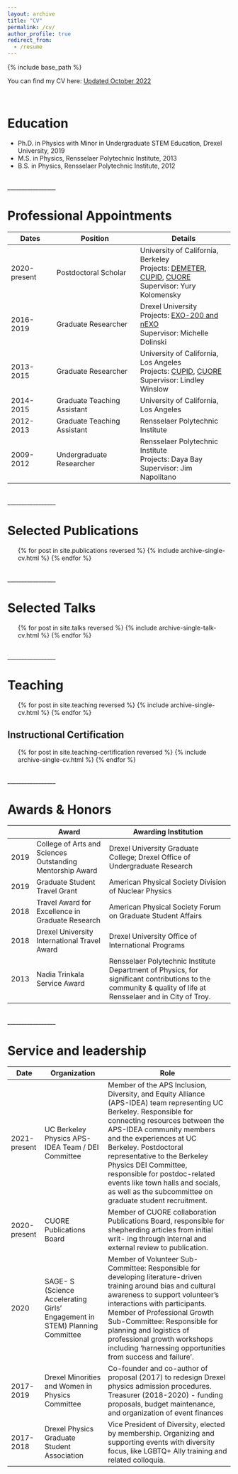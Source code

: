 ```yaml
---
layout: archive
title: "CV"
permalink: /cv/
author_profile: true
redirect_from:
  - /resume
---
```


{% include base_path %}

You can find my CV here: [Updated October 2022](/files/CV_ErinVHansen_Nov22.pdf)

<br>

# Education

* Ph.D. in Physics with Minor in Undergraduate STEM Education, Drexel University, 2019
* M.S. in Physics, Rensselaer Polytechnic Institute, 2013
* B.S. in Physics, Rensselaer Polytechnic Institute, 2012


<br>
_________________
<br>

# Professional Appointments


| Dates             	| Position                      | Details                                                                                                                                                                                     |
| -------------       |------------------------------ | --------------------------------------------------------------------------------------------------------------------------------------------------------------------------------------------|
| 2020-present   	    | Postdoctoral Scholar          | University of California, Berkeley<br>Projects: [DEMETER](/projects/A-DEMETER/), [CUPID](/projects/B-CUPID/), [CUORE](/projects/C-CUORE/)<br>Supervisor: Yury Kolomensky 	|
| 2016-2019       	  | Graduate Researcher           | Drexel University<br>Projects: [EXO-200 and nEXO](/projects/E_nEXO/)<br>Supervisor: Michelle Dolinski                                                                                	|
| 2013-2015         	| Graduate Researcher           | University of California, Los Angeles<br>Projects: [CUPID](/projects/B-CUPID/), [CUORE](/projects/C-CUORE/)<br>Supervisor: Lindley Winslow                                     	|
| 2014-2015	          | Graduate Teaching Assistant   | University of California, Los Angeles                                                                                                                                                       |
| 2012-2013 	        | Graduate Teaching Assistant   | Rensselaer Polytechnic Institute                                                                                                                                                            |
| 2009-2012    	      | Undergraduate Researcher      | Rensselaer Polytechnic Institute<br> Projects: Daya Bay<br>Supervisor: Jim Napolitano                                                                                                      	|


<br>
_________________
<br>

<!-- Skills
======
* Skill 1
* Skill 2
  * Sub-skill 2.1
  * Sub-skill 2.2
  * Sub-skill 2.3
* Skill 3 -->

# Selected Publications

  <ul>{% for post in site.publications reversed %}
    {% include archive-single-cv.html %}
  {% endfor %}</ul>



<br>
_________________
<br>
  
# Selected Talks

  <ul>{% for post in site.talks reversed %}
    {% include archive-single-talk-cv.html %}
  {% endfor %}</ul>



<br>
_________________
<br>
  
# Teaching

  <ul>{% for post in site.teaching reversed %}
    {% include archive-single-cv.html %}
  {% endfor %}</ul>


## Instructional Certification

  <ul>{% for post in site.teaching-certification reversed %}
    {% include archive-single-cv.html %}
  {% endfor %}</ul>


<br>
_________________
<br>

# Awards & Honors


|  	| Award 	| Awarding Institution 	|
|---	|---	|---	|
| 2019 	| College of Arts and Sciences Outstanding Mentorship Award 	| Drexel University Graduate College; Drexel Office of Undergraduate Research 	|
| 2019 	| Graduate Student Travel Grant 	| American Physical Society Division of Nuclear Physics 	|
| 2018 	| Travel Award for Excellence in Graduate Research 	| American Physical Society Forum on Graduate Student Affairs 	|
| 2018 	| Drexel University International Travel Award 	| Drexel University Office of International Programs 	|
| 2013 	| Nadia Trinkala Service Award 	| Rensselaer Polytechnic Institute Department of Physics, for significant contributions to the community & quality of life at Rensselaer and in City of Troy. 	|



<br>
_________________
<br>

# Service and leadership

| Date 	| Organization 	| Role 	|
|---	|---	|---	|
| 2021-present 	| UC Berkeley Physics APS-IDEA Team / DEI Committee 	| Member of the APS Inclusion, Diversity, and Equity Alliance (APS-IDEA) team representing UC Berkeley. Responsible for connecting resources between the APS-IDEA community members and the experiences at UC Berkeley. Postdoctoral representative to the Berkeley Physics DEI Committee, responsible for postdoc-related events like town halls and socials, as well as the subcommittee on graduate student recruitment. 	|
| 2020-present  	| CUORE Publications Board 	| Member of CUORE collaboration Publications Board, responsible for shepherding articles from initial writ- ing through internal and external review to publication. 	|
| 2020 	| SAGE- S (Science Accelerating Girls’ Engagement in STEM) Planning Committee 	| Member of Volunteer Sub-Committee: Responsible for developing literature-driven training around bias and cultural awareness to support volunteer’s interactions with participants. Member of Professional Growth Sub-Committee: Responsible for planning and logistics of professional growth workshops including ‘harnessing opportunities from success and failure’. 	|
| 2017-2019  	| Drexel Minorities and Women in Physics Committee 	| Co-founder and co-author of proposal (2017) to redesign Drexel physics admission procedures. Treasurer (2018-2020) - funding proposals, budget maintenance, and organization of event finances 	|
| 2017-2018  	| Drexel Physics Graduate Student Association 	| Vice President of Diversity, elected by membership. Organizing and supporting events with diversity focus, like LGBTQ+ Ally training and related colloquia. 	|

